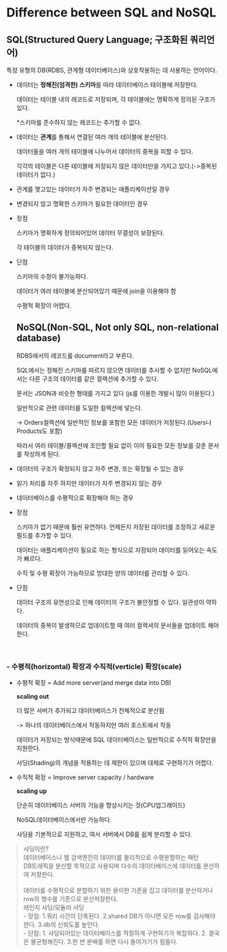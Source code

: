 # Difference between SQL and NoSQL

## SQL(Structured Query Language; 구조화된 쿼리언어)

특정 유형의 DB(RDBS, 관계형 데이터베이스)와 상호작용하는 데 사용하는 언어이다.

- 데이터는 **정해진(엄격한) 스키마**를 따라 데이터베이스 테이블에 저장한다.

  데이터는 테이블 내의 레코드로 저장되며, 각 테이블에는 명확하게 정의된 구조가 있다.

  *스키마를 준수하지 않는 레코드는 추가할 수 없다.

- 데이터는 **관계**를 통해서 연결된 여러 개의 테이블에 분산된다.

  데이터들을 여러 개의 테이블에 나누어서 데이터의 중복을 피할 수 있다.

  각각의 테이블은 다른 테이블에 저장되지 않은 데이터만을 가지고 있다.(->중복된 데이터가 없다.)

- 관계를 맺고있는 데이터가 자주 변경되는 애플리케이션일 경우
- 변경되지 않고 명확한 스키마가 필요한 데이터인 경우

- 장점

  스키마가 명확하게 정의되어있어 데이터 무결성이 보장된다.

  각 테이블의 데이터가 중복되지 않는다.

- 단점

  스키마의 수정이 불가능하다.

  데이터가 여러 테이블에 분산되어있기 때문에 join을 이용해야 함

  수평적 확장이 어렵다.

  ## NoSQL(Non-SQL, Not only SQL, non-relational database)

  RDBS에서의 레코드를 document라고 부른다.

  SQL에서는 정해진 스키마를 따르지 않으면 데이터를 추사할 수 없지만 NoSQL에서는 다른 구조의 데이터를 같은 컬렉션에 추가할 수 있다.

  문서는 JSON과 비슷한 형태를 가지고 있다 (js를 이용한 개발시 많이 이용된다.)

  일반적으로 관련 데이터를 도일한 컬렉션에 넣는다.

  -> Orders컬렉션에 일반적인 정보를 포함한 모든 데이터가 저장된다.(Users나 Products도 포함)

  따라서 여러 테이블/콜렉션에 조인할 필요 없이 이미 필요한 모든 정보를 갖춘 문서를 작성하게 된다.

- 데이터의 구조가 확정되지 않고 자주 변경, 또는 확장될 수 있는 경우
- 읽기 처리를 자주 하지만 데이터가 자주 변경되지 않는 경우
- 데이터베이스를 수평적으로 확장해야 하는 경우

- 장점

    스키마가 없기 때문에 훨씬 유연하다. 언제든지 저장된 데이터를 조정하고 새로운 필드를 추가할 수 있다.

    데이터는 애플리케이션이 필요로 하는 형식으로 지정되어 데이터를 읽어오는 속도가 빠르다.

    수직 및 수평 확장이 가능하므로 방대한 양의 데이터를 관리할 수 있다.

- 단점

  데이터 구조의 유연성으로 인해 데이터의 구조가 불안정할 수 있다. 일관성이 약하다.

  데이터의 중복이 발생하므로 업데이트할 때 여러 컬렉셔의 문서들을 업데이트 해야 한다.


</br>

### - 수평적(horizontal) 확장과 수직적(verticle) 확장(scale)
  - 수평적 확장 = Add more server(and merge data into DB)

    **scaling out**

    더 많은 서버가 추가되고 데이터베이스가 전체적으로 분산됨

    -> 하나의 데이터베이스에서 작동하지만 여러 호스트에서 작동

    데이터가 저장되는 방식때문에 SQL 데이터베이스는 일반적으로 수직적 확장만을 지원한다.

    샤딩(Shading)의 개념을 적용하는 데 제한이 있으며 대체로 구현하기가 어렵다.


  - 수직적 확장 = Improve server capacity / hardware

    **scaling up**

    단순히 데이터베이스 서버의 기능을 향상시키는 것(CPU업그레이드)

    NoSQL데이터베이스에서만 가능하다.

    샤딩을 기본적으로 지원하고, 여서 서버에서 DB를 쉽게 분리할 수 있다.

> 샤딩이란?<br/>
  데이터베이스나 웹 검색엔진의 데이터를 물리적으로 수평분할하는 패턴 <br/>
  DB트래픽을 분산할 목적으로 사용되며 다수의 데이터베이스에 데이터를 분산하여 저장한다.<br/>  
  데이터를 수평적으로 분할하기 위한 용이한 기준을 잡고 데이터를 분산하거나 row의 행수를 기준으로 분산저장한다.<br/>
  레인지 샤딩/모듈러 샤딩</br>
  \- 장점: 1.쿼리 시간이 단축된다. 2.shared DB가 아니면 모든 row를 검사해야 한다.
  3.db의 신뢰도를 높인다. <br/>
  \- 단점: 1. 샤딩되어있는 데이터베이스를 적절하게 구현하기가 복잡하다. 2. 결국은 불균형해진다. 3.한 번 분배를 하면 다시 돌아가기가 힘들다.






